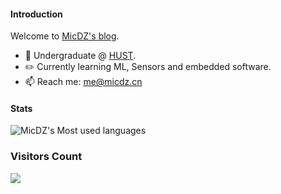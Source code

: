 

<!--
**MicDZ/MicDZ** is a ✨ _special_ ✨ repository because its `README.md` (this file) appears on your GitHub profile.

Here are some ideas to get you started:

- 🔭 I’m currently working on ...
- 🌱 I’m currently learning ...
- 👯 I’m looking to collaborate on ...
- 🤔 I’m looking for help with ...
- 💬 Ask me about ...
- 📫 How to reach me: ...
- 😄 Pronouns: ...
- ⚡ Fun fact: ...
-->
#### Introduction
Welcome to [MicDZ's blog](https://micdz.github.io).

- 🏫 Undergraduate @ [HUST](https://hust.edu.cn).
- ✏️ Currently learning ML, Sensors and embedded software.
- 📫 Reach me: [me@micdz.cn](mailto:me@micdz.cn)


#### Stats
![MicDZ's Most used languages](https://github-readme-stats.vercel.app/api/top-langs?username=MicDZ&show_icons=true&count_private=false&hide=html)

### Visitors Count
![](https://profile-counter.glitch.me/micdz/count.svg)
